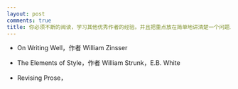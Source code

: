 ```yaml
---
layout: post
comments: true
title: 你必须不断的阅读，学习其他优秀作者的经验。并且把重点放在简单地讲清楚一个问题上，其次关注文章样式。以下是一些我们建议的书单：
---
```




- On Writing Well，作者 William Zinsser



- The Elements of Style，作者 William Strunk，E.B. White



- Revising Prose，

